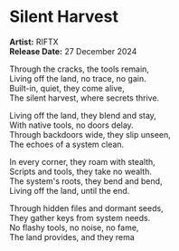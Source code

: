 # Silent Harvest

**Artist:** RIFTX  
**Release Date:** 27 December 2024

Through the cracks, the tools remain,  
Living off the land, no trace, no gain.  
Built-in, quiet, they come alive,  
The silent harvest, where secrets thrive.  

Living off the land, they blend and stay,  
With native tools, no doors delay.  
Through backdoors wide, they slip unseen,  
The echoes of a system clean.  

In every corner, they roam with stealth,  
Scripts and tools, they take no wealth.  
The system's roots, they bend and bend,  
Living off the land, until the end.  

Through hidden files and dormant seeds,  
They gather keys from system needs.  
No flashy tools, no noise, no fame,  
The land provides, and they rema
